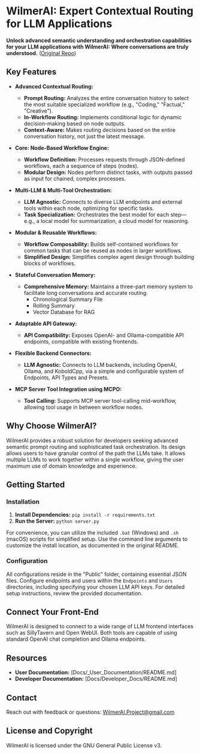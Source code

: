 # WilmerAI: Expert Contextual Routing for LLM Applications

**Unlock advanced semantic understanding and orchestration capabilities for your LLM applications with WilmerAI: Where conversations are truly understood.** ([Original Repo](https://github.com/SomeOddCodeGuy/WilmerAI))

## Key Features

*   **Advanced Contextual Routing:**
    *   **Prompt Routing:** Analyzes the entire conversation history to select the most suitable specialized workflow (e.g., "Coding," "Factual," "Creative").
    *   **In-Workflow Routing:** Implements conditional logic for dynamic decision-making based on node outputs.
    *   **Context-Aware:** Makes routing decisions based on the entire conversation history, not just the latest message.

*   **Core: Node-Based Workflow Engine:**
    *   **Workflow Definition:** Processes requests through JSON-defined workflows, each a sequence of steps (nodes).
    *   **Modular Design:** Nodes perform distinct tasks, with outputs passed as input for chained, complex processes.

*   **Multi-LLM & Multi-Tool Orchestration:**
    *   **LLM Agnostic:** Connects to diverse LLM endpoints and external tools within each node, optimizing for specific tasks.
    *   **Task Specialization:** Orchestrates the best model for each step—e.g., a local model for summarization, a cloud model for reasoning.

*   **Modular & Reusable Workflows:**
    *   **Workflow Composability:** Builds self-contained workflows for common tasks that can be reused as nodes in larger workflows.
    *   **Simplified Design:** Simplifies complex agent design through building blocks of workflows.

*   **Stateful Conversation Memory:**
    *   **Comprehensive Memory:** Maintains a three-part memory system to facilitate long conversations and accurate routing.
        *   Chronological Summary File
        *   Rolling Summary
        *   Vector Database for RAG

*   **Adaptable API Gateway:**
    *   **API Compatibility:** Exposes OpenAI- and Ollama-compatible API endpoints, compatible with existing frontends.

*   **Flexible Backend Connectors:**
    *   **LLM Agnostic:** Connects to LLM backends, including OpenAI, Ollama, and KoboldCpp, via a simple and configurable system of Endpoints, API Types and Presets.

*   **MCP Server Tool Integration using MCPO:**
    *   **Tool Calling:** Supports MCP server tool-calling mid-workflow, allowing tool usage in between workflow nodes.

## Why Choose WilmerAI?

WilmerAI provides a robust solution for developers seeking advanced semantic prompt routing and sophisticated task orchestration. Its design allows users to have granular control of the path the LLMs take. It allows multiple LLMs to work together within a single workflow, giving the user maximum use of domain knowledge and experience.

## Getting Started

### Installation

1.  **Install Dependencies:** `pip install -r requirements.txt`
2.  **Run the Server:** `python server.py`

For convenience, you can utilize the included `.bat` (Windows) and `.sh` (macOS) scripts for simplified setup.
Use the command line arguments to customize the install location, as documented in the original README.

### Configuration

All configurations reside in the "Public" folder, containing essential JSON files. Configure endpoints and users within the `Endpoints` and `Users` directories, including specifying your chosen LLM API keys. For detailed setup instructions, review the provided documentation.

## Connect Your Front-End

WilmerAI is designed to connect to a wide range of LLM frontend interfaces such as SillyTavern and Open WebUI. Both tools are capable of using standard OpenAI chat completion and Ollama endpoints.

## Resources

*   **User Documentation:** \[Docs/_User\_Documentation/README.md]
*   **Developer Documentation:** \[Docs/Developer\_Docs/README.md]

## Contact

Reach out with feedback or questions: WilmerAI.Project@gmail.com

## License and Copyright

WilmerAI is licensed under the GNU General Public License v3.